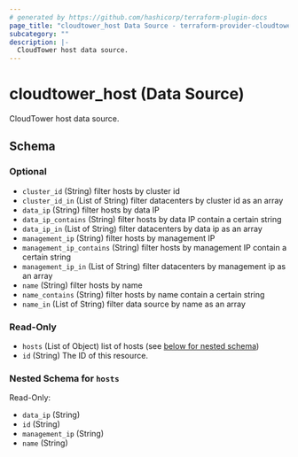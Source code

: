 ```yaml
---
# generated by https://github.com/hashicorp/terraform-plugin-docs
page_title: "cloudtower_host Data Source - terraform-provider-cloudtower"
subcategory: ""
description: |-
  CloudTower host data source.
---
```


# cloudtower_host (Data Source)

CloudTower host data source.



<!-- schema generated by tfplugindocs -->
## Schema

### Optional

- `cluster_id` (String) filter hosts by cluster id
- `cluster_id_in` (List of String) filter datacenters by cluster id as an array
- `data_ip` (String) filter hosts by data IP
- `data_ip_contains` (String) filter hosts by data IP contain a certain string
- `data_ip_in` (List of String) filter datacenters by data ip as an array
- `management_ip` (String) filter hosts by management IP
- `management_ip_contains` (String) filter hosts by management IP contain a certain string
- `management_ip_in` (List of String) filter datacenters by management ip as an array
- `name` (String) filter hosts by name
- `name_contains` (String) filter hosts by name contain a certain string
- `name_in` (List of String) filter data source by name as an array

### Read-Only

- `hosts` (List of Object) list of hosts (see [below for nested schema](#nestedatt--hosts))
- `id` (String) The ID of this resource.

<a id="nestedatt--hosts"></a>
### Nested Schema for `hosts`

Read-Only:

- `data_ip` (String)
- `id` (String)
- `management_ip` (String)
- `name` (String)


